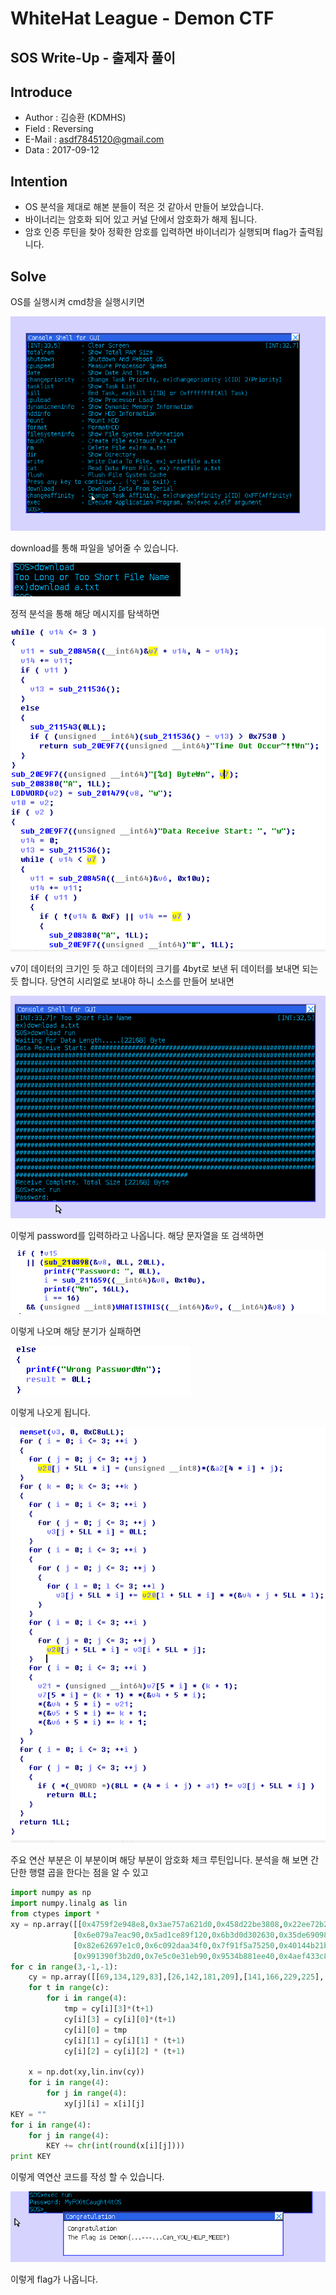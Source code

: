 # WhiteHat League - Demon CTF

## SOS Write-Up - 출제자 풀이

## Introduce

- Author : 김승환 (KDMHS)
- Field  : Reversing
- E-Mail : asdf7845120@gmail.com
- Data   : 2017-09-12

## Intention

- OS 분석을 제대로 해본 분들이 적은 것 같아서 만들어 보았습니다.
- 바이너리는 암호화 되어 있고 커널 단에서 암호화가 해제 됩니다. 
- 암호 인증 루틴을 찾아 정확한 암호를 입력하면 바이너리가 실행되며 flag가 출력됩니다.

## Solve
OS를 실행시켜 cmd창을 실행시키면

![](https://github.com/kozistr/whitehat-league-1/blob/master/image/SOS-1.png)

download를 통해 파일을 넣어줄 수 있습니다.

![](https://github.com/kozistr/whitehat-league-1/blob/master/image/SOS-2.png)

정적 분석을 통해 해당 메시지를 탐색하면

![](https://github.com/kozistr/whitehat-league-1/blob/master/image/SOS-3.png)

v7이 데이터의 크기인 듯 하고 데이터의 크기를 4byt로 보낸 뒤 데이터를 보내면 되는 듯 합니다.
당연히 시리얼로 보내야 하니 소스를 만들어 보내면

![](https://github.com/kozistr/whitehat-league-1/blob/master/image/SOS-4.png)

이렇게 password를 입력하라고 나옵니다.
해당 문자열을 또 검색하면

![](https://github.com/kozistr/whitehat-league-1/blob/master/image/SOS-5.png)

이렇게 나오며 해당 분기가 실패하면

![](https://github.com/kozistr/whitehat-league-1/blob/master/image/SOS-6.png)

이렇게 나오게 됩니다.

![](https://github.com/kozistr/whitehat-league-1/blob/master/image/SOS-7.png)

주요 연산 부분은 이 부분이며 해당 부분이 암호화 체크 루틴입니다.
분석을 해 보면 간단한 행렬 곱을 한다는 점을 알 수 있고

```python
import numpy as np
import numpy.linalg as lin
from ctypes import *
xy = np.array([[0x4759f2e948e8,0x3ae757a621d0,0x458d22be3808,0x22ee72b2f618],
              [0x6e079a7eac90,0x5ad1ce89f120,0x6b3d0d302630,0x35de690980b0],
              [0x82e62697e1c0,0x6c092daa34f0,0x7f91f5a75250,0x40144b21bbe0],
              [0x991390f3b2d0,0x7e5c0e31eb90,0x9534b881ee40,0x4aef433c8ad0]])
for c in range(3,-1,-1):
    cy = np.array([[69,134,129,83],[26,142,181,209],[141,166,229,225],[93,100,95,181]])
    for t in range(c):
        for i in range(4):
            tmp = cy[i][3]*(t+1)
            cy[i][3] = cy[i][0]*(t+1)
            cy[i][0] = tmp
            cy[i][1] = cy[i][1] * (t+1)
            cy[i][2] = cy[i][2] * (t+1)
    
    x = np.dot(xy,lin.inv(cy))
    for i in range(4):
        for j in range(4):
            xy[j][i] = x[i][j]
KEY = ""
for i in range(4):
    for j in range(4):
        KEY += chr(int(round(x[i][j])))
print KEY
```

이렇게 역연산 코드를 작성 할 수 있습니다.

![](https://github.com/kozistr/whitehat-league-1/blob/master/image/SOS-8.png)

이렇게 flag가 나옵니다.
